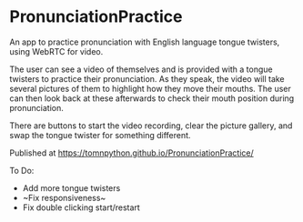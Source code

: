 # PronunciationPractice
An app to practice pronunciation with English language tongue twisters, using WebRTC for video.

The user can see a video of themselves and is provided with a tongue twisters to practice their pronunciation. As they speak, the video
will take several pictures of them to highlight how they move their mouths. The user can then look back at these afterwards to check their mouth position during pronunciation. 

There are buttons to start the video recording, clear the picture gallery, and swap the tongue twister for something different.

Published at https://tomnpython.github.io/PronunciationPractice/

To Do:
- Add more tongue twisters
- ~Fix responsiveness~
- Fix double clicking start/restart
